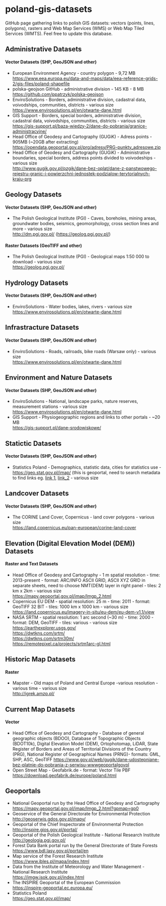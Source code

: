 # poland-gis-datasets
GitHub page gathering links to polish GIS datasets: vectors (points, lines, polygons), rasters and Web Map Services (WMS) or Web Map Tiled Services (WMTS). Feel free to update this database.

## Administrative Datasets
#### Vector Datasets (SHP, GeoJSON and other)
- European Environment Agency - country polygon - 9,72 MB<br /> 
https://www.eea.europa.eu/data-and-maps/data/eea-reference-grids-2/gis-files/poland-shapefile
- polska-geojson GitHub - administrative division  - 145 KB - 8 MB <br /> 
https://github.com/ppatrzyk/polska-geojson
- EnviroSolutions - Borders, administrative division, cadastral data, voivodships, communities, districts  - various size<br />
https://www.envirosolutions.pl/en/otwarte-dane.html
- GIS Support - Borders, special borders, administrative division, cadastral data, voivodships, communities, districts - various size <br />
 https://gis-support.pl/baza-wiedzy-2/dane-do-pobrania/granice-administracyjne/
- Head Office of Geodesy and Cartography (GUGiK) - Adress points - 905MB (~20GB after extracting) <br />
https://opendata.geoportal.gov.pl/prg/adresy/PRG-punkty_adresowe.zip
- Head Office of Geodesy and Cartography (GUGiK)  - Administrative boundaries, special borders, address points divided to voivodeships - various size<br />
http://www.gugik.gov.pl/pzgik/dane-bez-oplat/dane-z-panstwowego-rejestru-granic-i-powierzchni-jednostek-podzialow-terytorialnych-kraju-prg

## Geology Datasets
#### Vector Datasets (SHP, GeoJSON and other)
- The Polish Geological Institute (PGI) - Caves, boreholes, mining areas, groundwater bodies, seismics, geomorphology, cross section lines and more - various size<br />
http://dm.pgi.gov.pl/ (https://geolog.pgi.gov.pl/)

#### Raster Datasets (GeoTIFF and other)
- The Polish Geological Institute (PGI) - Geological maps 1:50 000 to download - various size<br />
https://geolog.pgi.gov.pl/

## Hydrology Datasets
#### Vector Datasets (SHP, GeoJSON and other)
- EnviroSolutions - Water bodies, lakes, rivers - various size<br/>
https://www.envirosolutions.pl/en/otwarte-dane.html

## Infrastracture Datasets
#### Vector Datasets (SHP, GeoJSON and other)
- EnviroSolutions - Roads, railroads, bike roads (Warsaw only) - various size<br />
https://www.envirosolutions.pl/en/otwarte-dane.html

## Environment and Nature Datasets
#### Vector Datasets (SHP, GeoJSON and other)
- EnviroSolutions - National, landscape parks, nature reserves, measurement stations - various size<br />
https://www.envirosolutions.pl/en/otwarte-dane.html
- GIS Support - Physiogeographic regions and links to other portals - ~20 MB<br />
https://gis-support.pl/dane-srodowiskowe/

## Statictic Datasets
#### Vector Datasets (SHP, GeoJSON and other)
- Statistics Poland - Demographics, statistic data, cities for statistics use -  https://geo.stat.gov.pl/imap/ (this is geoportal, need to search metadata to find links eg. [link 1](http://geo.stat.gov.pl/atom_web-0.1.0/download/?fileId=33d3e42d631f6d294837a7cf68d6c332&name=SU_BREC_2020_OBW.zip), [link_2](http://geo.stat.gov.pl/atom_web-0.1.0/download/?fileId=0a9505c91b1ba368455026a09e183163&name=SU_BREC_2020_REJ.zip) - various size

## Landcover Datasets
#### Vector Datasets (SHP, GeoJSON and other)
- The CORINE Land Cover, Copernicus - land cover polygons - various size<br />
https://land.copernicus.eu/pan-european/corine-land-cover

## Elevation (Digital Elevation Model (DEM)) Datasets
#### Raster and Text Datasets
- Head Office of Geodesy and Cartography - 1 m spatial resolution - time: 2013-present - format: ARC/INFO ASCII GRID, ASCII XYZ GRID in separate sheets, need to choose NMT(DEM) layer in right panel - tiles: 2 km x 2km - various size<br />
https://mapy.geoportal.gov.pl/imap/Imgp_2.html
- Copernicus EU DEM - spatial resolution: 25 m - time: 2011 - format: GeoTIFF 32 BIT - tiles: 1000 km x 1000 km - various size<br />
https://land.copernicus.eu/imagery-in-situ/eu-dem/eu-dem-v1.1/view
- NASA SRTM - spatial resolution: 1 arc second (~30 m) - time: 2000 - format: DEM, GeoTIFF - tiles: various - various size<br /> https://earthexplorer.usgs.gov/<br /> 
https://dwtkns.com/srtm/<br /> 
https://dwtkns.com/srtm30m/<br />
https://remotepixel.ca/projects/srtm1arc-gl.html<br />

## Historic Map Datasets
#### Raster
- Mapster - Old maps of Poland and Central Europe -various resolution - various time - various size<br />
http://igrek.amzp.pl/

## Current Map Datasets
#### Vector
- Head Office of Geodesy and Cartography - Database of general geographic objects (BDOO), Database of Topographic Objects (BDOT10k), Digital Elevation Model (DEM), Ortophotomap, LiDAR, State Register of Borders and Areas of Territorial Divisions of the Country (PRG), National Register of Geographical Names (PRNG)- formats: GML, SHP, ASC, GeoTIFF
https://www.gov.pl/web/gugik/dane-udostepniane-bez-platnie-do-pobrania-z-serwisu-wwwgeoportalgovpl
- Open Street Map - Geofabrik.de - format: Vector Tile PBF
https://download.geofabrik.de/europe/poland.html

## Geoportals
- National Geoportal run by the Head Office of Geodesy and Cartography<br />
https://mapy.geoportal.gov.pl/imap/Imgp_2.html?gpmap=gp0
- Geoservice of the General Directorate for Environmental Protection<br />
http://geoserwis.gdos.gov.pl/mapy/
- Geoportal of the Chief Inspectorate of Environmental Protection<br />
http://inspire.gios.gov.pl/portal/
- Geoportal of the Polish Geological Institute - National Research Institute<br />
http://geologia.pgi.gov.pl/
- Forest Data Bank portal run by the General Directorate of State Forests<br />
https://www.bdl.lasy.gov.pl/portal/en
- Map service of the Forest Research Institute<br />
https://www.ibles.pl/mapa/index.html
- Data from the Institute of Meteorology and Water Management - National Research Institute<br />
https://imgw.isok.gov.pl/index.html
- The INSPIRE Geoportal of the European Commission<br />
https://inspire-geoportal.ec.europa.eu/
- Statistics Poland<br />
https://geo.stat.gov.pl/imap/


